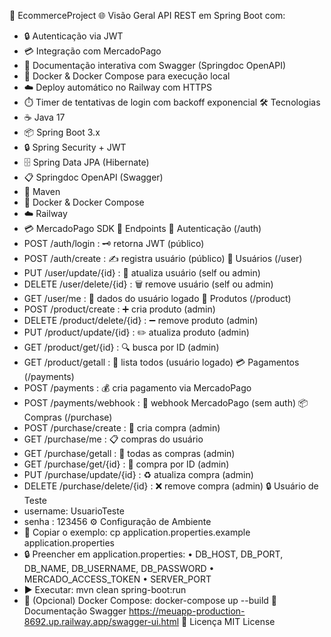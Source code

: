 🚀 EcommerceProject
🌐 Visão Geral
API REST em Spring Boot com:
- 🔒 Autenticação via JWT
- 💳 Integração com MercadoPago
- 📄 Documentação interativa com Swagger (Springdoc OpenAPI)
- 🐳 Docker & Docker Compose para execução local
- ☁️ Deploy automático no Railway com HTTPS
- ⏱️ Timer de tentativas de login com backoff exponencial
🛠️ Tecnologias
- ☕ Java 17
- 📦 Spring Boot 3.x
- 🔒 Spring Security + JWT
- 🗄️ Spring Data JPA (Hibernate)
- 📋 Springdoc OpenAPI (Swagger)
- 🧩 Maven
- 🐳 Docker & Docker Compose
- ☁️ Railway
- 💳 MercadoPago SDK
📖 Endpoints
🔑 Autenticação (/auth)
- POST /auth/login    : 🗝️ retorna JWT (público)
- POST /auth/create   : ✍️ registra usuário (público)
👤 Usuários (/user)
- PUT   /user/update/{id}   : 📝 atualiza usuário (self ou admin)
- DELETE /user/delete/{id}   : 🗑️ remove usuário (self ou admin)
- GET   /user/me            : 👤 dados do usuário logado
🛒 Produtos (/product)
- POST   /product/create       : ➕ cria produto (admin)
- DELETE /product/delete/{id}  : ➖ remove produto (admin)
- PUT    /product/update/{id}  : ✏️ atualiza produto (admin)
- GET    /product/get/{id}     : 🔍 busca por ID (admin)
- GET    /product/getall       : 📜 lista todos (usuário logado)
💳 Pagamentos (/payments)
- POST  /payments          : 💰 cria pagamento via MercadoPago
- POST  /payments/webhook  : 🔄 webhook MercadoPago (sem auth)
📦 Compras (/purchase)
- POST   /purchase/create       : 🛒 cria compra (admin)
- GET    /purchase/me           : 📋 compras do usuário
- GET    /purchase/getall       : 📑 todas as compras (admin)
- GET    /purchase/get/{id}     : 🔎 compra por ID (admin)
- PUT    /purchase/update/{id}  : ♻️ atualiza compra (admin)
- DELETE /purchase/delete/{id}  : ❌ remove compra (admin)
🔒 Usuário de Teste
- username: UsuarioTeste
- senha   : 123456
⚙️ Configuração de Ambiente
- 📝 Copiar o exemplo:
cp application.properties.example application.properties
- 🔒 Preencher em application.properties:
• DB_HOST, DB_PORT, DB_NAME, DB_USERNAME, DB_PASSWORD
• MERCADO_ACCESS_TOKEN
• SERVER_PORT
- ▶️ Executar: mvn clean spring-boot:run
- 🐳 (Opcional) Docker Compose: docker-compose up --build
📄 Documentação Swagger
https://meuapp-production-8692.up.railway.app/swagger-ui.html
📝 Licença
MIT License
